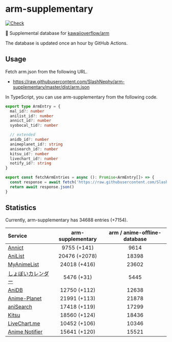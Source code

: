 # arm-supplementary

[![Check](https://github.com/SlashNephy/arm-supplementary/actions/workflows/check-node.yml/badge.svg)](https://github.com/SlashNephy/arm-supplementary/actions/workflows/check-node.yml)

💊 Supplemental database for [kawaiioverflow/arm](https://github.com/kawaiioverflow/arm)

The database is updated once an hour by GitHub Actions.

## Usage

Fetch arm.json from the following URL.

- https://raw.githubusercontent.com/SlashNephy/arm-supplementary/master/dist/arm.json

In TypeScript, you can use arm-supplementary from the following code.

```TypeScript
export type ArmEntry = {
  mal_id?: number
  anilist_id?: number
  annict_id?: number
  syobocal_tid?: number

  // extended
  anidb_id?: number
  animeplanet_id?: string
  anisearch_id?: number
  kitsu_id?: number
  livechart_id?: number
  notify_id?: string
}

export const fetchArmEntries = async (): Promise<ArmEntry[]> => {
  const response = await fetch('https://raw.githubusercontent.com/SlashNephy/arm-supplementary/master/dist/arm.json')
  return await response.json()
}
```

## Statistics

Currently, arm-supplementary has 34688 entries (+7154).

| Service                                     | arm-supplementary | arm / anime-offline-database |
| :------------------------------------------ | :---------------: | :--------------------------: |
| [Annict](https://annict.com)                |    9755 (+141)    |             9614             |
| [AniList](https://anilist.co)               |   20476 (+2078)   |            18398             |
| [MyAnimeList](https://myanimelist.net)      |   24018 (+416)    |            23602             |
| [しょぼいカレンダー](https://cal.syoboi.jp) |    5476 (+31)     |             5445             |
| [AniDB](https://anidb.net)                  |   12750 (+112)    |            12638             |
| [Anime-Planet](https://anime-planet.com)    |   21991 (+113)    |            21878             |
| [aniSearch](https://anisearch.com)          |   17418 (+119)    |            17299             |
| [Kitsu](https://kitsu.io)                   |   18560 (+124)    |            18436             |
| [LiveChart.me](https://livechart.me)        |   10452 (+106)    |            10346             |
| [Anime Notifier](https://notify.moe)        |   15641 (+120)    |            15521             |
